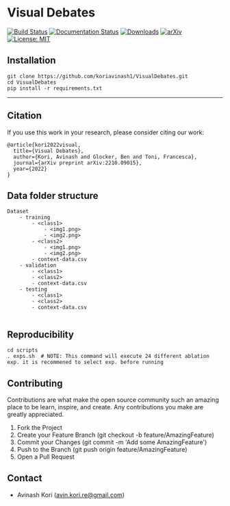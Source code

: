 # Visual Debates
[![Build Status](https://travis-ci.org/koriavinash1/BioExp.svg?branch=master)](https://travis-ci.org/koriavinash1/BioExp)
[![Documentation Status](https://readthedocs.org/projects/bioexp/badge/?version=latest)](https://bioexp.readthedocs.io/en/latest/?badge=latest)
[![Downloads](https://pepy.tech/badge/VisualDebates)](https://pepy.tech/project/VisualDebates)
[![arXiv](https://img.shields.io/badge/arXiv-2008.06457-<COLOR>.svg)](https://arxiv.org/abs/2210.09015)
[![License: MIT](https://img.shields.io/badge/License-MIT-yellow.svg)](https://opensource.org/licenses/MIT)


## Installation

```
git clone https://github.com/koriavinash1/VisualDebates.git
cd VisualDebates
pip install -r requirements.txt
```

<hr>

## Citation

If you use this work in your research, please consider citing our work:

```
@article{kori2022visual,
  title={Visual Debates},
  author={Kori, Avinash and Glocker, Ben and Toni, Francesca},
  journal={arXiv preprint arXiv:2210.09015},
  year={2022}
}
``` 


## Data folder structure

```
Dataset
	- training
		- <class1>
			- <img1.png>
			- <img2.png>
		- <class2>
			- <img1.png>
			- <img2.png>
		- context-data.csv
	- validation 
		- <class1>
		- <class2>
		- context-data.csv
	- testing 
		- <class1>
		- <class2>
		- context-data.csv
		
``` 



## Reproducibility

```
cd scripts
. exps.sh  # NOTE: This command will execute 24 different ablation exp. it is recommened to select exp. before running
```

  
## Contributing
Contributions are what make the open source community such an amazing place to be learn, inspire, and create. 
Any contributions you make are greatly appreciated.

1. Fork the Project
2. Create your Feature Branch (git checkout -b feature/AmazingFeature)
3. Commit your Changes (git commit -m 'Add some AmazingFeature')
4. Push to the Branch (git push origin feature/AmazingFeature)
5. Open a Pull Request
  
## Contact 
* Avinash Kori (avin.kori.re@gmail.com)

